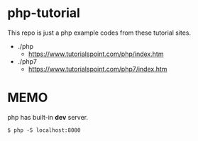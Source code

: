 # php-tutorial

This repo is just a php example codes from these tutorial sites.

- ./php
  - https://www.tutorialspoint.com/php/index.htm
- ./php7
  - https://www.tutorialspoint.com/php7/index.htm

# MEMO

php has built-in **dev** server.

```
$ php -S localhost:8080
```
